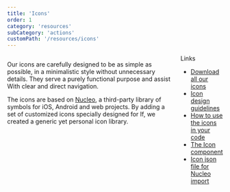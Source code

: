 ```yaml
---
title: 'Icons'
order: 1
category: 'resources'
subCategory: 'actions'
customPath: '/resources/icons'
---
```


<div class="if text layout columns">
<div class="if text body">
<p class="if text lead">Our icons are carefully designed to be as simple as possible, in a minimalistic style without unnecessary details. They serve a purely functional purpose and assist With clear and direct navigation.</p>
<p class="if text body">The icons are based on <a href="https://nucleoapp.com/" class="if">Nucleo</a>, a third-party library of symbols for iOS, Android and web projects. By adding a set of customized icons specially designed for If, we created a generic yet personal icon library.</p>
</div>
<div class="if">
<div class="if text layout box right dark">
<span style="display: inline-block;" class="if heading small">Links</span>

- [Download all our icons](/If-Icons-SVG.zip)
- [Icon design guidelines](/design/foundation/icons)
- [How to use the icons in your code](/components/media/icons/css)
- [The Icon component](/components/media/icons)
- [Icon json file for Nucleo import](/if_icons.json)

</div>
</div>
</div>
